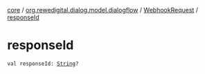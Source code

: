 [core](../../index.md) / [org.rewedigital.dialog.model.dialogflow](../index.md) / [WebhookRequest](index.md) / [responseId](./response-id.md)

# responseId

`val responseId: `[`String`](https://kotlinlang.org/api/latest/jvm/stdlib/kotlin/-string/index.html)`?`